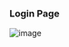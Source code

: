 
### Login Page 
![image](https://user-images.githubusercontent.com/98692987/181639881-f9a6e5fd-ce4a-456d-819d-e31281320aec.png)
